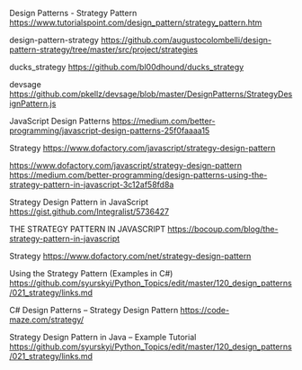 Design Patterns - Strategy Pattern
https://www.tutorialspoint.com/design_pattern/strategy_pattern.htm

design-pattern-strategy
https://github.com/augustocolombelli/design-pattern-strategy/tree/master/src/project/strategies

ducks_strategy
https://github.com/bl00dhound/ducks_strategy

devsage
https://github.com/pkellz/devsage/blob/master/DesignPatterns/StrategyDesignPattern.js

JavaScript Design Patterns
https://medium.com/better-programming/javascript-design-patterns-25f0faaaa15

Strategy
https://www.dofactory.com/javascript/strategy-design-pattern


https://www.dofactory.com/javascript/strategy-design-pattern
https://medium.com/better-programming/design-patterns-using-the-strategy-pattern-in-javascript-3c12af58fd8a

Strategy Design Pattern in JavaScript
https://gist.github.com/Integralist/5736427

THE STRATEGY PATTERN IN JAVASCRIPT
https://bocoup.com/blog/the-strategy-pattern-in-javascript

Strategy
https://www.dofactory.com/net/strategy-design-pattern

Using the Strategy Pattern (Examples in C#)
https://github.com/syurskyi/Python_Topics/edit/master/120_design_patterns/021_strategy/links.md

C# Design Patterns – Strategy Design Pattern
https://code-maze.com/strategy/

Strategy Design Pattern in Java – Example Tutorial
https://github.com/syurskyi/Python_Topics/edit/master/120_design_patterns/021_strategy/links.md

